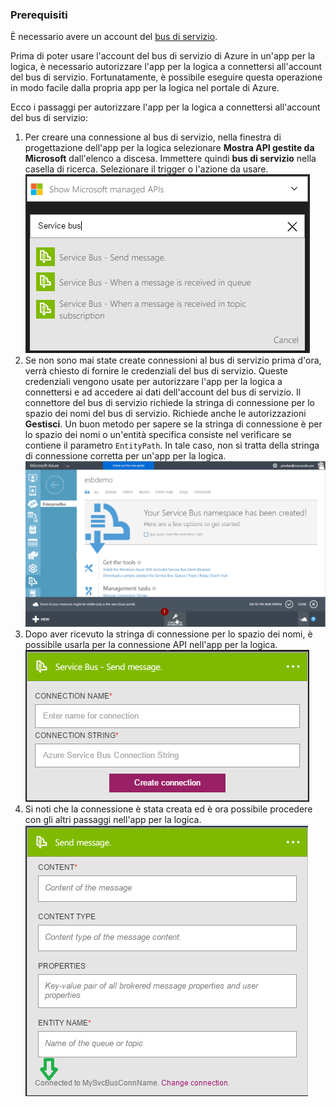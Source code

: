 ### Prerequisiti
È necessario avere un account del [bus di servizio](https://azure.microsoft.com/services/service-bus/).

Prima di poter usare l'account del bus di servizio di Azure in un'app per la logica, è necessario autorizzare l'app per la logica a connettersi all'account del bus di servizio. Fortunatamente, è possibile eseguire questa operazione in modo facile dalla propria app per la logica nel portale di Azure.

Ecco i passaggi per autorizzare l'app per la logica a connettersi all'account del bus di servizio:

1. Per creare una connessione al bus di servizio, nella finestra di progettazione dell'app per la logica selezionare **Mostra API gestite da Microsoft** dall'elenco a discesa. Immettere quindi **bus di servizio** nella casella di ricerca. Selezionare il trigger o l'azione da usare. 
   ![Immagine di connessione al bus di servizio 1](./media/connectors-create-api-servicebus/servicebus-1.png)
2. Se non sono mai state create connessioni al bus di servizio prima d'ora, verrà chiesto di fornire le credenziali del bus di servizio. Queste credenziali vengono usate per autorizzare l'app per la logica a connettersi e ad accedere ai dati dell'account del bus di servizio. Il connettore del bus di servizio richiede la stringa di connessione per lo spazio dei nomi del bus di servizio. Richiede anche le autorizzazioni **Gestisci**. Un buon metodo per sapere se la stringa di connessione è per lo spazio dei nomi o un'entità specifica consiste nel verificare se contiene il parametro `EntityPath`. In tale caso, non si tratta della stringa di connessione corretta per un'app per la logica. 
   ![Stringa di connessione del bus di servizio](./media/connectors-create-api-servicebus/connectionstring.png)
3. Dopo aver ricevuto la stringa di connessione per lo spazio dei nomi, è possibile usarla per la connessione API nell'app per la logica. 
   ![Immagine di connessione al bus di servizio 2](./media/connectors-create-api-servicebus/servicebus-2.png)
4. Si noti che la connessione è stata creata ed è ora possibile procedere con gli altri passaggi nell'app per la logica. 
   ![Immagine di connessione al bus di servizio 3](./media/connectors-create-api-servicebus/servicebus-3.png)

<!---HONumber=AcomDC_0810_2016-->